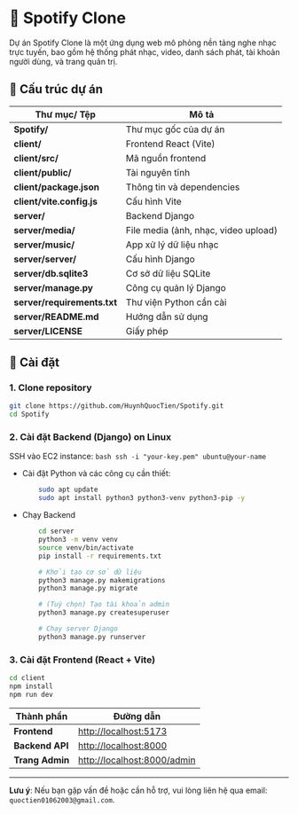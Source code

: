 # 🎵 Spotify Clone
Dự án Spotify Clone là một ứng dụng web mô phỏng nền tảng nghe nhạc trực tuyến, bao gồm hệ thống phát nhạc, video, danh sách phát, tài khoản người dùng, và trang quản trị.

## 📁 Cấu trúc dự án

| Thư mục/ Tệp | Mô tả |
|---------------|-------|
| **Spotify/** | Thư mục gốc của dự án |
| **client/** | Frontend React (Vite) |
| **client/src/** | Mã nguồn frontend |
| **client/public/** | Tài nguyên tĩnh |
| **client/package.json** | Thông tin và dependencies |
| **client/vite.config.js** | Cấu hình Vite |
| **server/** | Backend Django |
| **server/media/** | File media (ảnh, nhạc, video upload) |
| **server/music/** | App xử lý dữ liệu nhạc |
| **server/server/** | Cấu hình Django |
| **server/db.sqlite3** | Cơ sở dữ liệu SQLite |
| **server/manage.py** | Công cụ quản lý Django |
| **server/requirements.txt** | Thư viện Python cần cài |
| **server/README.md** | Hướng dẫn sử dụng |
| **server/LICENSE** | Giấy phép |

## 🚀 Cài đặt

### 1. Clone repository

```bash
git clone https://github.com/HuynhQuocTien/Spotify.git
cd Spotify 
```

### 2. Cài đặt Backend (Django) on Linux 
 SSH vào EC2 instance:
    ```bash
        ssh -i "your-key.pem" ubuntu@your-name
    ```
- Cài đặt Python và các công cụ cần thiết:
    ```bash
        sudo apt update
        sudo apt install python3 python3-venv python3-pip -y
    ```
- Chạy Backend
    ```bash
        cd server
        python3 -m venv venv
        source venv/bin/activate
        pip install -r requirements.txt

        # Khởi tạo cơ sở dữ liệu
        python3 manage.py makemigrations
        python3 manage.py migrate

        # (Tuỳ chọn) Tạo tài khoản admin
        python3 manage.py createsuperuser

        # Chạy server Django
        python3 manage.py runserver

    ```

### 3. Cài đặt Frontend (React + Vite)

```bash
cd client
npm install
npm run dev
```

| Thành phần | Đường dẫn |
|------------|-----------|
| **Frontend** | [http://localhost:5173](http://localhost:5173) |
| **Backend API** | [http://localhost:8000](http://localhost:8000) |
| **Trang Admin** | [http://localhost:8000/admin](http://localhost:8000/admin) |

---

**Lưu ý**: Nếu bạn gặp vấn đề hoặc cần hỗ trợ, vui lòng liên hệ qua email: `quoctien01062003@gmail.com`.
